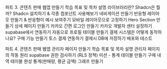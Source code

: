 파트 3. 콘텐츠 판매 웹앱 만들기
학습 목표 및 목차 설명
라이브러리란?
Shadcn은 뭘까?
Shadcn 설치하기 & 각종 컴포넌트 사용해보기
네비게이션 만들기
반응형 레이아웃 만들기 & 반응형이 예시 보여주기
모바일 레이아웃으로 고정하기
Hero Section 만들기
상세 페이지 만들기
카카오 간편 로그인 만들기
카카오 개발자 센터 설정하기
supabase에서 연동하기
자동으로 프로필 테이블 만들기
결제 시스템은 어떻게 동작하나요?
구매 기능 만들기
토스 결제 연동하기
결제시 DB에 저장하기
배포와 테스트

파트 4. 콘텐츠 판매 웹앱 관리자 페이지 만들기
학습 목표 및 목차 설명
관리자 페이지의 작동 원리
supabase 권한 검사하기 (RLS 정책)
미션 - 통계 테이블 만들기
구매 내역 테이블 완성
통계(판매량, 평균 금액) 그래프 만들기
